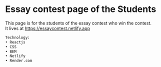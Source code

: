 # Essay contest page of the Students

This page is for the students of the essay contest who win the contest. <br/>
It lives at https://essaycontest.netlify.app

```bash
Technology:
• Reactjs
• CSS
• BEM
• Netlify
• Render.com
```